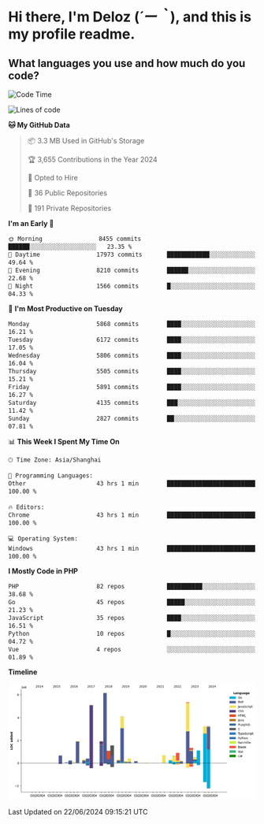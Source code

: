 # **Hi there, I'm Deloz (*´ー｀*), and this is my profile readme.**

## **What languages you use and how much do you code?**

<!--START_SECTION:waka-->
![Code Time](http://img.shields.io/badge/Code%20Time-4%2C256%20hrs%2027%20mins-blue)

![Lines of code](https://img.shields.io/badge/From%20Hello%20World%20I%27ve%20Written-41.7%20million%20lines%20of%20code-blue)

**🐱 My GitHub Data** 

> 📦 3.3 MB Used in GitHub's Storage 
 > 
> 🏆 3,655 Contributions in the Year 2024
 > 
> 💼 Opted to Hire
 > 
> 📜 36 Public Repositories 
 > 
> 🔑 191 Private Repositories 
 > 
**I'm an Early 🐤** 

```text
🌞 Morning                8455 commits        ██████░░░░░░░░░░░░░░░░░░░   23.35 % 
🌆 Daytime                17973 commits       ████████████░░░░░░░░░░░░░   49.64 % 
🌃 Evening                8210 commits        ██████░░░░░░░░░░░░░░░░░░░   22.68 % 
🌙 Night                  1566 commits        █░░░░░░░░░░░░░░░░░░░░░░░░   04.33 % 
```
📅 **I'm Most Productive on Tuesday** 

```text
Monday                   5868 commits        ████░░░░░░░░░░░░░░░░░░░░░   16.21 % 
Tuesday                  6172 commits        ████░░░░░░░░░░░░░░░░░░░░░   17.05 % 
Wednesday                5806 commits        ████░░░░░░░░░░░░░░░░░░░░░   16.04 % 
Thursday                 5505 commits        ████░░░░░░░░░░░░░░░░░░░░░   15.21 % 
Friday                   5891 commits        ████░░░░░░░░░░░░░░░░░░░░░   16.27 % 
Saturday                 4135 commits        ███░░░░░░░░░░░░░░░░░░░░░░   11.42 % 
Sunday                   2827 commits        ██░░░░░░░░░░░░░░░░░░░░░░░   07.81 % 
```


📊 **This Week I Spent My Time On** 

```text
🕑︎ Time Zone: Asia/Shanghai

💬 Programming Languages: 
Other                    43 hrs 1 min        █████████████████████████   100.00 % 

🔥 Editors: 
Chrome                   43 hrs 1 min        █████████████████████████   100.00 % 

💻 Operating System: 
Windows                  43 hrs 1 min        █████████████████████████   100.00 % 
```

**I Mostly Code in PHP** 

```text
PHP                      82 repos            ██████████░░░░░░░░░░░░░░░   38.68 % 
Go                       45 repos            █████░░░░░░░░░░░░░░░░░░░░   21.23 % 
JavaScript               35 repos            ████░░░░░░░░░░░░░░░░░░░░░   16.51 % 
Python                   10 repos            █░░░░░░░░░░░░░░░░░░░░░░░░   04.72 % 
Vue                      4 repos             ░░░░░░░░░░░░░░░░░░░░░░░░░   01.89 % 
```



**Timeline**

![Lines of Code chart](https://raw.githubusercontent.com/deloz/deloz/main/assets/bar_graph.png)


 Last Updated on 22/06/2024 09:15:21 UTC
<!--END_SECTION:waka-->
